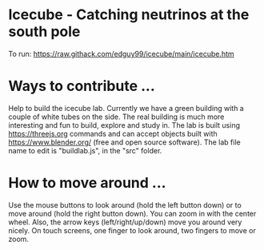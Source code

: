 # Icecube - Catching neutrinos at the south pole
To run:
https://raw.githack.com/edguy99/icecube/main/icecube.htm

# Ways to contribute ...
Help to build the icecube lab. Currently we have a green building with a couple of white tubes on the side. The real building is much more interesting and fun to build, explore and study in. The lab is built using https://threejs.org commands and can accept objects built with https://www.blender.org/ (free and open source software). The lab file name to edit is "buildlab.js", in the "src" folder.

# How to move around ...
Use the mouse buttons to look around (hold the left button down) or to move around (hold the right button down). You can zoom in with the center wheel. Also, the arrow keys (left/right/up/down) move you around very nicely. On touch screens, one finger to look around, two fingers to move or zoom.
